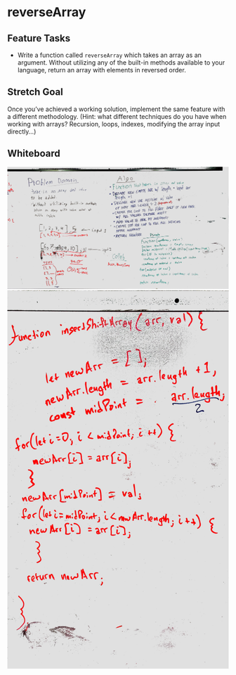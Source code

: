 # reverseArray

## Feature Tasks
* Write a function called `reverseArray` which takes an array as an argument. Without utilizing any of the built-in methods available to your language, return an array with elements in reversed order.

## Stretch Goal
Once you’ve achieved a working solution, implement the same feature with a different methodology. (Hint: what different techniques do you have when working with arrays? Recursion, loops, indexes, modifying the array input directly…)

## Whiteboard
![arrayShift whiteboard image 1](../../../assets/array_shift_1.jpg)
![arrayShift whiteboard image 2](../../../assets/array_shift_2.jpg)

